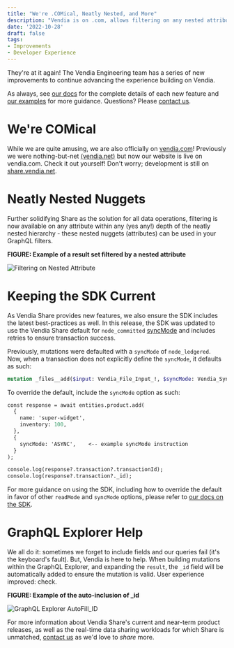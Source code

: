 ```yaml
---
title: "We're .COMical, Neatly Nested, and More"
description: "Vendia is on .com, allows filtering on any nested attribute, updated SDK defaults, and enhanced experience within GraphQL Explorer"
date: '2022-10-28'
draft: false
tags:
- Improvements
- Developer Experience
---
```


They're at it again! The Vendia Engineering team has a series of new improvements to continue advancing the experience building on Vendia.  

As always, see [our docs](https://www.vendia.com/docs/share) for the complete details of each new feature and [our examples](https://github.com/vendia/examples) for more guidance. 
Questions? Please [contact us](https://www.vendia.com/contact-us).

# We're COMical 
While we are quite amusing, we are also officially on [vendia.com](https://www.vendia.com)! Previously we were nothing-but-net [(vendia.net)](https://vendia.net/) but now our website is live on vendia.com. Check it out yourself! Don't worry; development is still on [share.vendia.net](https://share.vendia.net).

# Neatly Nested Nuggets
Further solidifying Share as the solution for all data operations, filtering is now available on any attribute within any (yes any!) depth of the neatly nested hierarchy - these nested nuggets (attributes) can be used in your GraphQL filters.

**FIGURE: Example of a result set filtered by a nested attribute**

![Filtering on Nested Attribute](https://user-images.githubusercontent.com/105127677/198698735-28fdc85a-8c0b-441b-a982-2c3e5aeb1062.png)

# Keeping the SDK Current
As Vendia Share provides new features, we also ensure the SDK includes the latest best-practices as well. In this release, the SDK was updated to use the Vendia Share default for `node_committed` [syncMode](https://www.vendia.com/docs/share/graphql#sync-modes-for-mutations) and includes retries to ensure transaction success. 

Previously, mutations were defaulted with a `syncMode` of `node_ledgered`. Now, when a transaction does not explicitly define the `syncMode`, it defaults as such:

```graphql
mutation _files__add($input: Vendia_File_Input_!, $syncMode: Vendia_SyncMode = NODE_COMMITTED)
```

To override the default, include the `syncMode` option as such:

```graphql
const response = await entities.product.add(
  {
    name: 'super-widget',
    inventory: 100,
  },
  {
    syncMode: 'ASYNC',    <-- example syncMode instruction
  }
);

console.log(response?.transaction?.transactionId);
console.log(response?.transaction?._id);
```

For more guidance on using the SDK, including how to override the default in favor of other `readMode` and `syncMode` options, please refer to [our docs on the SDK](https://www.vendia.com/docs/share/vendia-client-sdk).

# GraphQL Explorer Help
We all do it: sometimes we forget to include fields and our queries fail (it's the keyboard's fault). But, Vendia is here to help. When building mutations within the GraphQL Explorer, and expanding the `result`, the `_id` field will be automatically added to ensure the mutation is valid.  User experience improved: check. 

**FIGURE: Example of the auto-inclusion of _id**

![GraphQL Explorer AutoFill_ID](https://user-images.githubusercontent.com/105127677/198167182-cfd9108c-492f-42c2-8791-2a0e13353bf0.png)


For more information about Vendia Share's current and near-term product releases, as well as the real-time data sharing workloads for which Share is unmatched, [contact us](https://www.vendia.com/contact-us) as we'd love to _share_ more.
